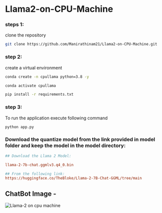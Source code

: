 # Llama2-on-CPU-Machine  

### steps 1:

clone the repository

```bash
git clone https://github.com/Manirathinam21/Llama2-on-CPU-Machine.git
```

### step 2:

create a virtual environment

```bash
conda create -n cpullama python=3.8 -y
```

```bash
conda activate cpullama
```

```bash
pip install -r requirements.txt
```

### step 3:

To run the application execute following command

```bash
python app.py

```

### Download the quantize model from the  link provided in model folder and keep the model in the model directory:

```ini
## Download the Llama 2 Model:

llama-2-7b-chat.ggmlv3.q4_0.bin

## From the following link:
https://huggingface.co/TheBloke/Llama-2-7B-Chat-GGML/tree/main
```

## ChatBot Image -
![Llama-2 on cpu machine](https://github.com/Manirathinam21/Llama2-on-CPU-Machine/assets/59825357/38043b12-d76a-4245-92d0-e413b1d55936)
<br/>
